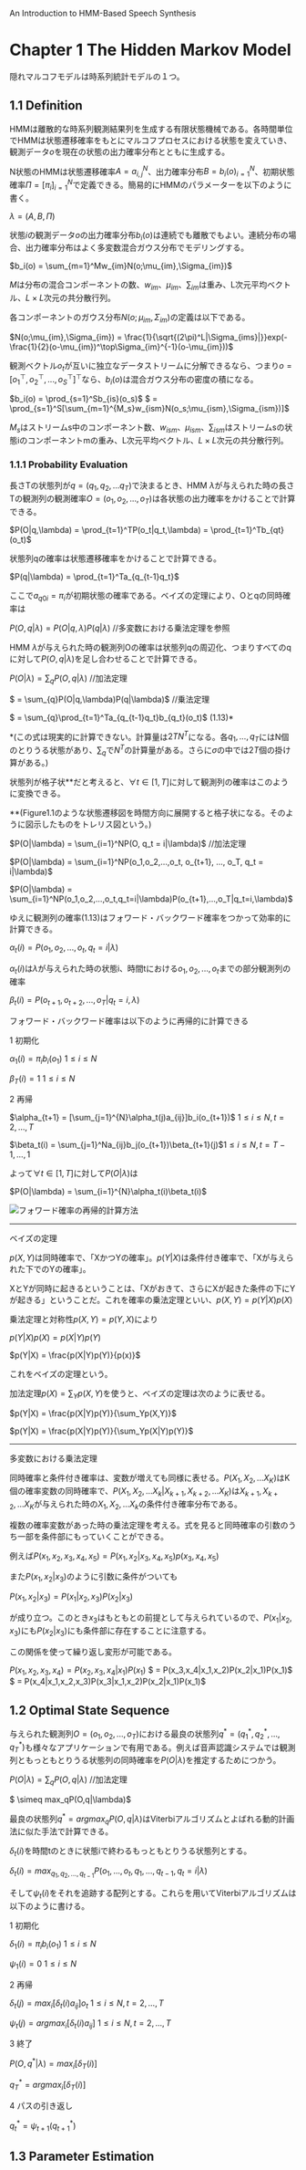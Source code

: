 An Introduction to HMM-Based Speech Synthesis


# Chapter 1 The Hidden Markov Model

隠れマルコフモデルは時系列統計モデルの１つ。


## 1.1 Definition

HMMは離散的な時系列観測結果列を生成する有限状態機械である。各時間単位でHMMは状態遷移確率をもとにマルコフプロセスにおける状態を変えていき、観測データ$o$を現在の状態の出力確率分布とともに生成する。

N状態のHMMは状態遷移確率$A=a_{i,j}^N$、出力確率分布$B=b_i(o)_{i=1}^N$、初期状態確率$\Pi=[\pi_i]_{i=1}^N$で定義できる。簡易的にHMMのパラメーターを以下のように書く。

$\lambda = (A,B,\Pi)$

状態$i$の観測データ$o$の出力確率分布$b_i(o)$は連続でも離散でもよい。連続分布の場合、出力確率分布はよく多変数混合ガウス分布でモデリングする。

$b_i(o) = \sum_{m=1}^Mw_{im}N(o;\mu_{im},\Sigma_{im})$

$M$は分布の混合コンポーネントの数、$w_{im}$、$\mu_{im}$、$\sum_{im}$は重み、L次元平均ベクトル、$L \times L$次元の共分散行列。

各コンポーネントのガウス分布$N(o;\mu_{im},\Sigma_{im})$の定義は以下である。

$N(o;\mu_{im},\Sigma_{im}) = \frac{1}{\sqrt{(2\pi)^L|\Sigma_{ims}|}}exp(-\frac{1}{2}(o-\mu_{im})^\top\Sigma_{im}^{-1}(o-\mu_{im}))$

観測ベクトル$o_t$が互いに独立なデータストリームに分解できるなら、つまり$o = [o_1^\top, o_2^\top, ..., o_S^\top]^\top$なら、$b_i(o)$は混合ガウス分布の密度の積になる。

$b_i(o) = \prod_{s=1}^Sb_{is}(o_s)$
$ = \prod_{s=1}^S[\sum_{m=1}^{M_s}w_{ism}N(o_s;\mu_{ism},\Sigma_{ism})]$

$M_s$はストリームs中のコンポーネント数、$w_{ism}$、$\mu_{ism}$、$\sum_{ism}$はストリームsの状態iのコンポーネントmの重み、L次元平均ベクトル、$L \times L$次元の共分散行列。

### 1.1.1 Probability Evaluation

長さTの状態列が$q = (q_1,q_2,...q_T)$で決まるとき、HMM $\lambda$が与えられた時の長さTの観測列の観測確率$O = (o_1,o_2,...,o_T)$は各状態の出力確率をかけることで計算できる。

$P(O|q,\lambda) = \prod_{t=1}^TP(o_t|q_t,\lambda) = \prod_{t=1}^Tb_{qt}(o_t)$

状態列qの確率は状態遷移確率をかけることで計算できる。

$P(q|\lambda) = \prod_{t=1}^Ta_{q_{t-1}q_t}$

ここで$a_{q0i} = \pi_i$が初期状態の確率である。ベイズの定理により、Oとqの同時確率は

$P(O,q|\lambda) = P(O|q,\lambda)P(q|\lambda)$ //多変数における乗法定理を参照

HMM $\lambda$が与えられた時の観測列Oの確率は状態列qの周辺化、つまりすべてのqに対して$P(O,q|\lambda)$を足し合わせることで計算できる。

$P(O|\lambda) = \sum_{q}P(O,q|\lambda)$ //加法定理

$ = \sum_{q}P(O|q,\lambda)P(q|\lambda)$ //乗法定理

$ = \sum_{q}\prod_{t=1}^Ta_{q_{t-1}q_t}b_{q_t}(o_t)$ (1.13)*

*(この式は現実的に計算できない。計算量は$2TN^T$になる。各$q_1,...,q_T$にはN個のとりうる状態があり、$\sum_{q}$で$N^T$の計算量がある。さらに$\sigma$の中では$2T$個の掛け算がある。)

状態列が格子状**だと考えると、$\forall t \in [1,T]$に対して観測列の確率はこのように変換できる。

**(Figure1.1のような状態遷移図を時間方向に展開すると格子状になる。そのように図示したものをトレリス図という。)

$P(O|\lambda) = \sum_{i=1}^NP(O, q_t = i|\lambda)$ //加法定理

$P(O|\lambda) = \sum_{i=1}^NP(o_1,o_2,...,o_t, o_{t+1}, ..., o_T, q_t = i|\lambda)$

$P(O|\lambda) = \sum_{i=1}^NP(o_1,o_2,...,o_t,q_t=i|\lambda)P(o_{t+1},...,o_T|q_t=i,\lambda)$

ゆえに観測列の確率(1.13)はフォワード・バックワード確率をつかって効率的に計算できる。

$\alpha_t(i) = P(o_1,o_2,...,o_t,q_t=i|\lambda)$

$\alpha_t(i)$は$\lambda$が与えられた時の状態i、時間tにおける$o_1,o_2,...,o_t$までの部分観測列の確率

$\beta_t(i) = P(o_{t+1},o_{t+2},...,o_T|q_t=i,\lambda)$

フォワード・バックワード確率は以下のように再帰的に計算できる

1 初期化

$\alpha_1(i) = \pi_ib_i(o_1)$ $1 \le i \le N$

$\beta_T(i) = 1$ $1 \le i \le N$

2 再帰

$\alpha_{t+1} = [\sum_{j=1}^{N}\alpha_t(j)a_{ij}]b_i(o_{t+1})$ $1 \le i \le N, t=2,...,T$

$\beta_t(i) = \sum_{j=1}^Na_{ij}b_j(o_{t+1})\beta_{t+1}(j)$$1 \le i \le N, t=T-1,...,1$

よって$\forall t \in [1,T]$に対して$P(O|\lambda)$は

$P(O|\lambda) = \sum_{i=1}^{N}\alpha_t(i)\beta_t(i)$

![フォワード確率の再帰的計算方法](https://github.com/TanUkkii007/blog/blob/master/img/HMM_forward_probability.png)

--------------------------------

ベイズの定理

$p(X,Y)$は同時確率で、「XかつYの確率」。$p(Y|X)$は条件付き確率で、「Xが与えられた下でのYの確率」。

XとYが同時に起きるということは、「Xがおきて、さらにXが起きた条件の下にYが起きる」ということだ。これを確率の乗法定理といい、$p(X,Y) = p(Y|X)p(X)$


乗法定理と対称性$p(X,Y) = p(Y,X)$により

$p(Y|X)p(X) = p(X|Y)p(Y)$

$p(Y|X) = \frac{p(X|Y)p(Y)}{p(x)}$

これをベイズの定理という。

加法定理$p(X) = \sum_Yp(X,Y)$を使うと、ベイズの定理は次のように表せる。

$p(Y|X) = \frac{p(X|Y)p(Y)}{\sum_Yp(X,Y)}$

$p(Y|X) = \frac{p(X|Y)p(Y)}{\sum_Yp(X|Y)p(Y)}$


--------------------------------

多変数における乗法定理

同時確率と条件付き確率は、変数が増えても同様に表せる。$P(X_1,X_2,...X_K)$はK個の確率変数の同時確率で、$P(X_1,X_2,...X_k|X_{k+1},X_{k+2},...X_{K})$は$X_{k+1},X_{k+2},...X_{K}$が与えられた時の$X_1,X_2,...X_k$の条件付き確率分布である。

複数の確率変数があった時の乗法定理を考える。式を見ると同時確率の引数のうち一部を条件部にもっていくことができる。

例えば$P(x_1,x_2,x_3,x_4,x_5) = P(x_1,x_2|x_3,x_4,x_5)p(x_3,x_4,x_5)$

また$P(x_1,x_2|x_3)$のように引数に条件がついても

$P(x_1,x_2|x_3) = P(x_1|x_2,x_3)P(x_2|x_3)$

が成り立つ。このとき$x_3$はもともとの前提として与えられているので、$P(x_1|x_2,x_3)$にも$P(x_2|x_3)$にも条件部に存在することに注意する。

この関係を使って繰り返し変形が可能である。

$P(x_1,x_2,x_3,x_4) = P(x_2,x_3,x_4|x_1)P(x_1)$
$ = P(x_3,x_4|x_1,x_2)P(x_2|x_1)P(x_1)$
$ = P(x_4|x_1,x_2,x_3)P(x_3|x_1,x_2)P(x_2|x_1)P(x_1)$


## 1.2 Optimal State Sequence

与えられた観測列$O = (o_1,o_2,...,o_T)$における最良の状態列$q^* = (q^*_1,q^*_2,...,q^*_T)$も様々なアプリケーションで有用である。例えば音声認識システムでは観測列ともっともとりうる状態列の同時確率を$P(O|\lambda)$を推定するためにつかう。

$P(O|\lambda) = \sum_qP(O,q|\lambda)$ //加法定理

$ \simeq max_qP(O,q|\lambda)$

最良の状態列$q^* = argmax_qP(O,q|\lambda)$はViterbiアルゴリズムとよばれる動的計画法に似た手法で計算できる。

$\delta_t(i)$を時間tのときに状態iで終わるもっともとりうる状態列とする。

$\delta_t(i) = max_{q_1,q_2,...,q_{t-1}}P(o_1,...,o_t,q_1,...,q_{t-1},q_t=i|\lambda)$

そして$\psi_t(i)$をそれを追跡する配列とする。これらを用いてViterbiアルゴリズムは以下のように書ける。

1 初期化

$\delta_1(i) = \pi_ib_i(o_1)$  $1 \le i \le N$

$\psi_1(i) = 0$  $1 \le i \le N$

2 再帰

$\delta_t(j) = max_i[\delta_t(i)a_{ij}]o_t$  $1 \le i \le N, t=2,...,T$

$\psi_t(j) = argmax_i[\delta_t(i)a_{ij}]$  $1 \le i \le N, t=2,...,T$

3 終了

$P(O,q^*|\lambda) = max_i[\delta_T(i)]$

$q^*_T = argmax_i[\delta_T(i)]$

4 パスの引き返し

$q^*_t = \psi_{t+1}(q^*_{t+1})$


## 1.3 Parameter Estimation